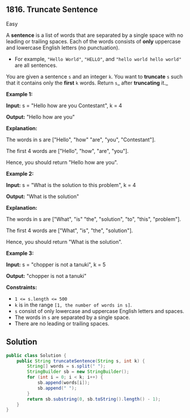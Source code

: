 ## 1816\. Truncate Sentence

Easy

A **sentence** is a list of words that are separated by a single space with no leading or trailing spaces. Each of the words consists of **only** uppercase and lowercase English letters (no punctuation).

*   For example, `"Hello World"`, `"HELLO"`, and `"hello world hello world"` are all sentences.

You are given a sentence `s` and an integer `k`. You want to **truncate** `s` such that it contains only the **first** `k` words. Return `s`_ after **truncating** it._

**Example 1:**

**Input:** s = "Hello how are you Contestant", k = 4

**Output:** "Hello how are you"

**Explanation:** 

The words in s are ["Hello", "how" "are", "you", "Contestant"]. 

The first 4 words are ["Hello", "how", "are", "you"]. 

Hence, you should return "Hello how are you".

**Example 2:**

**Input:** s = "What is the solution to this problem", k = 4

**Output:** "What is the solution"

**Explanation:** 

The words in s are ["What", "is" "the", "solution", "to", "this", "problem"]. 

The first 4 words are ["What", "is", "the", "solution"].

Hence, you should return "What is the solution".

**Example 3:**

**Input:** s = "chopper is not a tanuki", k = 5

**Output:** "chopper is not a tanuki"

**Constraints:**

*   `1 <= s.length <= 500`
*   `k` is in the range `[1, the number of words in s]`.
*   `s` consist of only lowercase and uppercase English letters and spaces.
*   The words in `s` are separated by a single space.
*   There are no leading or trailing spaces.

## Solution

```java
public class Solution {
    public String truncateSentence(String s, int k) {
        String[] words = s.split(" ");
        StringBuilder sb = new StringBuilder();
        for (int i = 0; i < k; i++) {
            sb.append(words[i]);
            sb.append(" ");
        }
        return sb.substring(0, sb.toString().length() - 1);
    }
}
```
